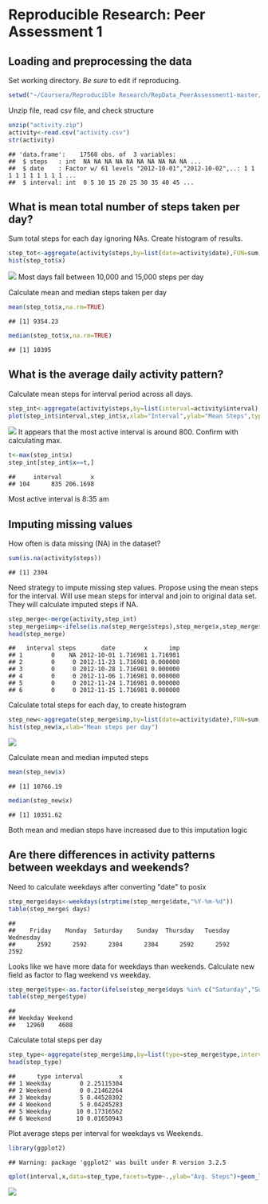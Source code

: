# Reproducible Research: Peer Assessment 1


## Loading and preprocessing the data
Set working directory.  *Be sure* to edit if reproducing.


```r
setwd("~/Coursera/Reproducible Research/RepData_PeerAssessment1-master/RepData_PeerAssessment1-master")
```

Unzip file, read csv file, and check structure

```r
unzip("activity.zip")
activity<-read.csv("activity.csv")
str(activity)
```

```
## 'data.frame':	17568 obs. of  3 variables:
##  $ steps   : int  NA NA NA NA NA NA NA NA NA NA ...
##  $ date    : Factor w/ 61 levels "2012-10-01","2012-10-02",..: 1 1 1 1 1 1 1 1 1 1 ...
##  $ interval: int  0 5 10 15 20 25 30 35 40 45 ...
```

## What is mean total number of steps taken per day?
Sum total steps for each day ignoring NAs.  Create histogram of results.

```r
step_tot<-aggregate(activity$steps,by=list(date=activity$date),FUN=sum,na.rm=TRUE)
hist(step_tot$x)
```

![](PA1_template_files/figure-html/unnamed-chunk-3-1.png)<!-- -->
Most days fall between 10,000 and 15,000 steps per day

Calculate mean and median steps taken per day

```r
mean(step_tot$x,na.rm=TRUE)
```

```
## [1] 9354.23
```

```r
median(step_tot$x,na.rm=TRUE)
```

```
## [1] 10395
```


## What is the average daily activity pattern?
Calculate mean steps for interval period across all days.

```r
step_int<-aggregate(activity$steps,by=list(interval=activity$interval),FUN=mean,na.rm=TRUE)
plot(step_int$interval,step_int$x,xlab="Interval",ylab="Mean Steps",type="l")
```

![](PA1_template_files/figure-html/unnamed-chunk-5-1.png)<!-- -->
It appears that the most active interval is around 800.  Confirm with calculating max.

```r
t<-max(step_int$x)
step_int[step_int$x==t,]
```

```
##     interval        x
## 104      835 206.1698
```
Most active interval is 8:35 am

## Imputing missing values
How often is data missing (NA) in the dataset?

```r
sum(is.na(activity$steps))
```

```
## [1] 2304
```

Need strategy to impute missing step values.  Propose using the mean steps for the interval.
Will use mean steps for interval and join to original data set.  They will calculate imputed steps if NA.

```r
step_merge<-merge(activity,step_int)
step_merge$imp<-ifelse(is.na(step_merge$steps),step_merge$x,step_merge$steps)
head(step_merge)
```

```
##   interval steps       date        x      imp
## 1        0    NA 2012-10-01 1.716981 1.716981
## 2        0     0 2012-11-23 1.716981 0.000000
## 3        0     0 2012-10-28 1.716981 0.000000
## 4        0     0 2012-11-06 1.716981 0.000000
## 5        0     0 2012-11-24 1.716981 0.000000
## 6        0     0 2012-11-15 1.716981 0.000000
```

Calculate total steps for each day, to create histogram

```r
step_new<-aggregate(step_merge$imp,by=list(date=activity$date),FUN=sum,na.rm=TRUE)
hist(step_new$x,xlab="Mean steps per day")
```

![](PA1_template_files/figure-html/unnamed-chunk-9-1.png)<!-- -->

Calculate mean and median imputed steps

```r
mean(step_new$x)
```

```
## [1] 10766.19
```

```r
median(step_new$x)
```

```
## [1] 10351.62
```
Both mean and median steps have increased due to this imputation logic


## Are there differences in activity patterns between weekdays and weekends?
Need to calculate weekdays after converting "date" to posix


```r
step_merge$days<-weekdays(strptime(step_merge$date,"%Y-%m-%d"))
table(step_merge$ days)
```

```
## 
##    Friday    Monday  Saturday    Sunday  Thursday   Tuesday Wednesday 
##      2592      2592      2304      2304      2592      2592      2592
```
Looks like we have more data for weekdays than weekends.  Calculate new field as factor to flag weekend vs weekday.


```r
step_merge$type<-as.factor(ifelse(step_merge$days %in% c("Saturday","Sunday"),"Weekend","Weekday"))
table(step_merge$type)
```

```
## 
## Weekday Weekend 
##   12960    4608
```

Calculate total steps per day

```r
step_type<-aggregate(step_merge$imp,by=list(type=step_merge$type,interval=step_merge$interval),FUN=mean)
head(step_type)
```

```
##      type interval          x
## 1 Weekday        0 2.25115304
## 2 Weekend        0 0.21462264
## 3 Weekday        5 0.44528302
## 4 Weekend        5 0.04245283
## 5 Weekday       10 0.17316562
## 6 Weekend       10 0.01650943
```

Plot average steps per interval for weekdays vs Weekends.

```r
library(ggplot2)
```

```
## Warning: package 'ggplot2' was built under R version 3.2.5
```

```r
qplot(interval,x,data=step_type,facets=type~.,ylab="Avg. Steps")+geom_line()
```

![](PA1_template_files/figure-html/unnamed-chunk-14-1.png)<!-- -->

